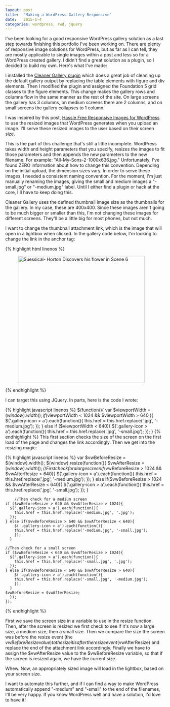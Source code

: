 ```yaml
---
layout: post
title:  "Making a WordPress Gallery Responsive"
date:   2015-1-4
categories: wordpress, rwd, jquery
---
```


I've been looking for a good responsive WordPress gallery solution as a last step towards finishing this portfolio I've been working on. There are plenty of responsive image solutions for WordPress, but as far as I can tell, they are mostly applicable to single images within a post and less so for a WordPress created gallery. I didn't find a great solution as a plugin, so I decided to build my own. Here's what I've made: 

I installed the [Cleaner Gallery plugin](http://wordpress.org/plugins/cleaner-gallery/) which does a great job of cleaning up the default gallery output by replacing the table elements with figure and div elements. Then I modified the plugin and assigned the Foundation 5 grid classes to the figure elements. This change makes the gallery rows and columns flow in the same manner as the rest of the site. On large screens the gallery has 3 columns, on medium screens there are 2 columns, and on small screens the gallery collapses to 1 column.

I was inspired by this post, [Hassle Free Responsive Images for WordPress](http://css-tricks.com/hassle-free-responsive-images-for-wordpress/) to use the resized images that WordPress generates when you upload an image. I'll serve these resized images to the user based on their screen size. 

This is the part of this challenge that's still a little incomplete. WordPress takes width and height parameters that you specify, resizes the images to fit those parameters and then appends the new parameters to the new filename. For example: "All-My-Sons-2-1000x636.jpg." Unfortunately, I've found ZERO information about how to change this convention. Depending on the initial upload, the dimension sizes vary. In order to serve these images, I needed a consistent naming convention. For the moment, I'm just manually renaming the images, giving the small and medium images a "-small.jpg" or "-medium.jpg" label. Until I either find a plugin or hack at the core, I'll have to keep doing this.

Cleaner Gallery uses the defined thumbnail image size as the thumbnails for the gallery. In my case, these are 400x400. Since these images aren't going to be much bigger or smaller than this, I'm not changing these images for different screens. They'll be a little big for most phones, but not much. 

I want to change the thumbnail attachment link, which is the image that will open in a lightbox when clicked. In the gallery code below, I'm looking to change the link in the anchor tag:

{% highlight html linenos %}
<figure class='gallery-item small-12 medium-6 large-4 columns'>
  <div class='gallery-icon '>
      <a href='http://localhost:8888/wp-content/uploads/2014/03/Suessical-6.jpg' rel="lightbox[gallery-0]">
          <img width="400" height="400" src="http://localhost:8888/wp-content/uploads/2014/03/Suessical-6-400x400.jpg" class="attachment-thumbnail" alt="Suessical- Horton Discovers his flower in Scene 6" />
      </a>
  </div>
</figure>
{% endhighlight %}

I can target this using JQuery. In parts, here is the code I wrote:

{% highlight javascript linenos %}
$(function(){
  var $viewportWidth = $(window).width();
  if ($viewportWidth < 1024 && $viewportWidth > 640 ){
    $('.gallery-icon > a').each(function(){
      this.href = this.href.replace('.jpg', '-medium.jpg');
    });
  } else if ($viewportWidth < 640){
    $('.gallery-icon > a').each(function(){
      this.href = this.href.replace('.jpg', '-small.jpg');
    });
  }
{% endhighlight %}
This first section checks the size of the screen on the first load of the page and changes the link accordingly. Then we get into the resizing magic:

{% highlight javascript linenos %}
  var $vwBeforeResize = $(window).width();
  $(window).resize(function(){
    $vwAfterResize = $(window).width();
    //First check for a large screen
    if ($vwBeforeResize > 1024 && $vwAfterResize > 640){
      $('.gallery-icon > a').each(function(){
        this.href = this.href.replace('.jpg', '-medium.jpg');
      });
    } else if($vwBeforeResize > 1024 && $vwAfterResize < 640){
        $('.gallery-icon > a').each(function(){
        this.href = this.href.replace('.jpg', '-small.jpg');
        });
      }

        //Then check for a medium screen
    if ($vwBeforeResize > 640 && $vwAfterResize > 1024){
      $('.gallery-icon > a').each(function(){
        this.href = this.href.replace('-medium.jpg', '.jpg');
      });
    } else if($vwBeforeResize > 640 && $vwAfterResize < 640){
        $('.gallery-icon > a').each(function(){
        this.href = this.href.replace('-medium.jpg', '-small.jpg');
        });
      }        

    //Then check for a small screen
    if ($vwBeforeResize < 640 && $vwAfterResize > 1024){
      $('.gallery-icon > a').each(function(){
        this.href = this.href.replace('-small.jpg', '.jpg');
      });
    } else if($vwBeforeResize < 640 && $vwAfterResize > 640){
        $('.gallery-icon > a').each(function(){
        this.href = this.href.replace('-small.jpg', '-medium.jpg');
        });
      }
    $vwBeforeResize = $vwAfterResize;
      });
    });
{% endhighlight %}

First we save the screen size in a variable to use in the resize function. Then, after the screen is resized we first check to see if it's now a large size, a medium size, then a small size.  Then we compare the size the screen was before the resize event (the $vwBeforeResize value) to the size it is after the resize event ($vwAfterResize) and replace the end of the attachment link accordingly. Finally we have to assign the $vwAfterResize value to the $vwBeforeResize variable, so that if the screen is resized again, we have the current size. 

Whew. Now, an appropriately sized image will load in the lightbox, based on your screen size. 

I want to automate this further, and if I can find a way to make WordPress automatically append "-medium" and "-small" to the end of the filenames, I'll be very happy. If you know WordPress well and have a solution, I'd love to have it!